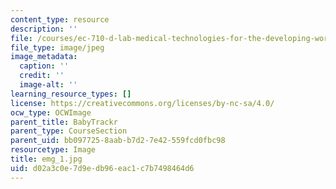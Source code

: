 ```yaml
---
content_type: resource
description: ''
file: /courses/ec-710-d-lab-medical-technologies-for-the-developing-world-spring-2010/d02a3c0e7d9edb96eac1c7b7498464d6_emg_1.jpg
file_type: image/jpeg
image_metadata:
  caption: ''
  credit: ''
  image-alt: ''
learning_resource_types: []
license: https://creativecommons.org/licenses/by-nc-sa/4.0/
ocw_type: OCWImage
parent_title: BabyTrackr
parent_type: CourseSection
parent_uid: bb097725-8aab-b7d2-7e42-559fcd0fbc98
resourcetype: Image
title: emg_1.jpg
uid: d02a3c0e-7d9e-db96-eac1-c7b7498464d6
---
```

